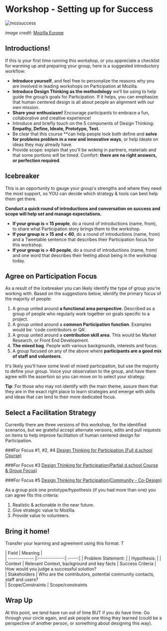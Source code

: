 # Workshop  - Setting up for Success

![mozsuccess](https://farm4.staticflickr.com/3934/15435620299_6473f04e8a_z.jpg)

*image credit:* [Mozilla Europe](https://www.flickr.com/photos/mozillaeu/)

## Introductions!

If this is your first time running this workshop, or you appreciate a checklist for warming up and preparing your group, here is a suggested introductory workflow:

* **Introduce yourself**, and feel free to personalize the reasons why you are involved in leading workshops on Participation at Mozilla.  
* **Introduce Design Thinking as the methodology** we’ll be using to help guide the group’s goals for Participation.  If it helps, you can emphasize that human centered design is all about people an alignment with our own mission.  
* **Share your enthusiasm!** Encourage participants to embrace a fun, collaborative and creative experience!
* Introduce and briefly touch on the 5 components of Design Thinking:
**Empathy, Define, Ideate, Prototype, Test.**
* Be clear that this course **can help people look both define and **solve for problems problem in a new and innovative ways**, or help ideate on ideas they may already have.
* Provide scope: explain that you'll be woking in partners, materials and that some portions will be timed.  Comfort:  **there are no right answers, or perfection required**.

## Icebreaker 

This is an opportunity to gauge your group's strengths and where they need the most support, so YOU can decide which strategy & tools can best help them get there.

**Conduct a quick round of introductions and conversation on success and scope will help set and manage expectations.** 

* **If your group is < 15 people**, do a round of introductions (name, from), to share what Participation story brings them to the workshop.
* **If your group is > 15 and < 40**, do a round of introductions (name, from) and a Tweetable sentence that describes their Participation focus for this workshop.
* **If your group is > 40 people**, do a round of introductions (name, from) and one word that describes their feeling about being in the workshop today. 

## Agree on Participation Focus

As a result of the Icebreaker you can likely identify the type of group you're working with. Based on the suggestions below, identify the primary focus of the majority of people:

1. A group united around **a functional area perspective**. Described as a group of people who regularly work together on goals specific to a project.  
2. A group united around a **common Participation function**. Examples would be: 'code contributors or QA'.
3. A group united around a **contribution skill area**.  This would be Market Research, or Front End Development.
4. **The mixed bag**.  People with various backgrounds, interests and focus.
5. A group focused on any of the above where **participants are a good mix of staff and volunteers**.

It's likely you'll have some level of mixed participation, but use the majority  to define your group.  Voice your observation to the group, and have them agree with the assertion so you can move on to select your strategy.  

**Tip**: For those who may not identify with the main theme, assure them that they are in the exact right place to learn strategies and emerge with skills and ideas that can lend to their more dedicated focus.

## Select a Facilitation Strategy 

Currently there are three versions of this workshop, for the identified scenarios, but we grateful accept alternate versions, edits and pull requests on items to help improve facilitation of human centered design for Participation.

###For Focus #1, #2, #4
  [Design Thinking for Participation (Full d.school Course)]()

###For Focus #3
  [Design Thinking for Participation(Partial d.school Course & Group Focus)]()
  
###For Focus #5
  [Design Thinking for Participation(Community - Co-Design)]()


As a group pick one prototype/hypothesis (if you had more than one) you can agree fits this criteria:

1. Realistic & actionable in the near future.
2. Give strategic value to Mozilla.
3. Provide value to volunteers.

## Bring it home!

Transfer your learning and agreement using this format.  T

| Field      |    Meaning      |  
| ------------- |:-------------:| -----:|
| Problem Statement: |
| Hypothesis: |
| Context      | Relevant Context, background and key facts 
| Success Criteria     | How would you judge a successful solution?    
| Stakeholders | Who are the contributors, potential community contacts, staff and users?     
| Scope/Constraints | Scope/constraints  

## Wrap Up

At this point, we tend have run out of time BUT if you do have time.  Go through your circle again, and ask people one thing they learned (could be a perspective of another person, or something about designing this way).

   


